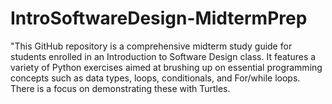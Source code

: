 # IntroSoftwareDesign-MidtermPrep
"This GitHub repository is a comprehensive midterm study guide for students enrolled in an Introduction to Software Design class. It features a variety of Python exercises aimed at brushing up on essential programming concepts such as data types, loops, conditionals, and For/while loops. There is a focus on demonstrating these with Turtles. 
